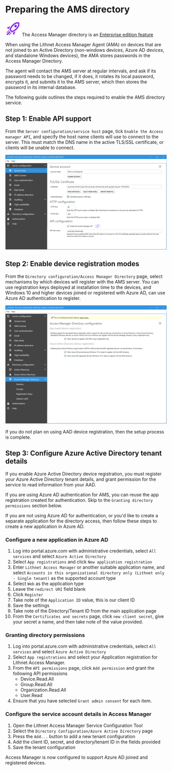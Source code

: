 # Preparing the AMS directory
![](../images/badge-enterprise-edition-rocket.svg) The Access Manager directory is an [Enterprise edition feature](/about-ams/Access-Manager-Editions)

When using the Lithnet Access Manager Agent (AMA) on devices that are not joined to an Active Directory (non-windows devices, Azure AD devices, and standalone Windows devices), the AMA stores passwords in the Access Manager Directory.

The agent will contact the AMS server at regular intervals, and ask if its password needs to be changed, if it does, it rotates its local password, encrypts it, and submits it to the AMS server, which then stores the password in its internal database.

The following guide outlines the steps required to enable the AMS directory service.

## Step 1: Enable API support
From the `Server configuration/service host` page, tick `Enable the Access manager API`, and specify the host name clients will use to connect to the server. This must match the DNS name in the active TLS/SSL certificate, or clients will be unable to connect.

<img src="../images/ui-page-service-host.png" >

## Step 2: Enable device registration modes
From the `Directory configuration/Access Manager Directory` page, select mechanisms by which devices will register with the AMS server. You can use registration keys deployed at installation time to the devices, and Windows 10 and higher devices joined or registered with Azure AD, can use Azure AD authentication to register.

<img src="../images/ui-page-access-manager-directory.png" >

If you do not plan on using AAD device registration, then the setup process is complete.

## Step 3: Configure Azure Active Directory tenant details
If you enable Azure Active Directory device registration, you must register your Azure Active Directory tenant details, and grant permission for the service to read information from your AAD.

If you are using Azure AD authentication for AMS, you can reuse the app registration created for authentication. Skip to the `Granting directory permissions` section below.

If you are not using Azure AD for authentication, or you'd like to create a separate application for the directory access, then follow these steps to create a new application in Azure AD. 

### Configure a new application in Azure AD
1. Log into portal.azure.com with administrative credentials, select `All services` and select `Azure Active Directory`
2. Select `App registrations` and click `New application registration`
3. Enter `Lithnet Access Manager` or another suitable application name, and select `Accounts in this organizational directory only (Lithnet only - Single tenant)` as the supported account type
4. Select `Web` as the application type
5. Leave the `redirect URI` field blank
6. Click `Register`
7. Take note of the `Application ID` value, this is our client ID
8. Save the settings
9. Take note of the Directory/Tenant ID from the main application page
11. From the `Certificates and secrets` page, click `new client secret`, give your secret a name, and then take note of the value provided.

### Granting directory permissions
1. Log into portal.azure.com with administrative credentials, select `All services` and select `Azure Active Directory`
2. Select `App registrations` and select your Application registration for Lithnet Access Manager. 
3. From the `API permissions` page, click `Add permission` and grant the following API permissions
    - Device.Read.All 
    - Group.Read.All 
    - Organization.Read.All 
    - User.Read 
4. Ensure that you have selected `Grant admin consent` for each item.

### Configure the service account details in Access Manager
1. Open the Lithnet Access Manager Service Configuration Tool
2. Select the `Directory Configuration/Azure Active Directory` page
3. Press the `Add...` button to add a new tenant configuration
4. Add the client ID, secret, and directory/tenant ID in the fields provided
5. Save the tenant configuration

Access Manager is now configured to support Azure AD joined and registered devices.
